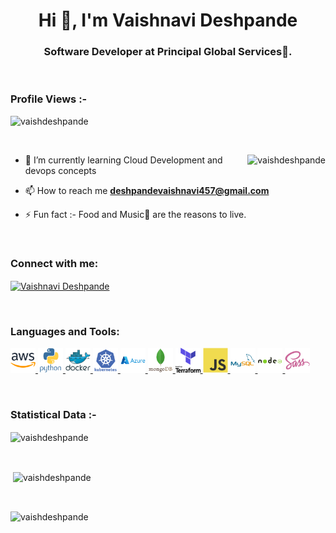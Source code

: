 <h1 align="center">Hi 👋, I'm Vaishnavi Deshpande</h1>
<h3 align="center">Software Developer at Principal Global Services🌟.</h3>

<br>

<p align="right"> <h3>Profile Views :-</h3> <img src="https://komarev.com/ghpvc/?username=vaishdeshpande&label=Profile%20views&color=0e75b6&style=flat"
    alt="vaishdeshpande" /> 
  </p>

<br>

<p><img align="right" src="https://github.com/Adam-pw/Adam-pw/blob/main/animation_500_kxa883sd.gif" alt="vaishdeshpande" /></p>


- 🌱 I’m currently learning Cloud Development and devops concepts

- 📫 How to reach me **deshpandevaishnavi457@gmail.com**

- ⚡ Fun fact :- Food and Music🎵 are the reasons to live.

<br>

<h3 align="left">Connect with me:</h3>
<p align="left">
  <a href="https://www.linkedin.com/in/deshpande-s-vaishnavi/" target="blank"><img align="center"
      src="https://raw.githubusercontent.com/rahuldkjain/github-profile-readme-generator/master/src/images/icons/Social/linked-in-alt.svg"
      alt="Vaishnavi Deshpande" height="30" width="40" /></a>
</p>

<br>

<h3 align="left">Languages and Tools:</h3>
<p align="left"> <a href="https://developer.android.com" target="_blank" rel="noreferrer"> <img
      src="https://raw.githubusercontent.com/devicons/devicon/master/icons/amazonwebservices/amazonwebservices-original-wordmark.svg"
      alt="android" width="40" height="40" /> </a> <a href="https://getbootstrap.com" target="_blank" rel="noreferrer">
    <img src="https://raw.githubusercontent.com/devicons/devicon/master/icons/python/python-original-wordmark.svg"
      alt="bootstrap" width="40" height="40" /> </a> <a href="https://www.cprogramming.com/" target="_blank" rel="noreferrer"> 
    <img src="https://raw.githubusercontent.com/devicons/devicon/master/icons/docker/docker-original-wordmark.svg"
      alt="c" width="40" height="40" /> </a> <a href="https://www.w3schools.com/cpp/" target="_blank" rel="noreferrer">
    <img src="https://raw.githubusercontent.com/devicons/devicon/master/icons/kubernetes/kubernetes-plain-wordmark.svg"
      alt="cplusplus" width="40" height="40" /> </a> <a href="https://www.w3schools.com/css/" target="_blank" rel="noreferrer"> 
    <img src="https://raw.githubusercontent.com/devicons/devicon/master/icons/azure/azure-original-wordmark.svg" alt="css3"
      width="40" height="40" /> </a> <a href="https://www.w3.org/html/" target="_blank" rel="noreferrer"> 
    <img src="https://raw.githubusercontent.com/devicons/devicon/master/icons/mongodb/mongodb-original-wordmark.svg" alt="illustrator" width="40"
      height="40" /> </a> <a href="https://www.java.com" target="_blank" rel="noreferrer"> 
    <img src="https://raw.githubusercontent.com/devicons/devicon/master/icons/terraform/terraform-original-wordmark.svg" alt="java" width="40"
      height="40" /> </a> <a href="https://developer.mozilla.org/en-US/docs/Web/JavaScript" target="_blank"
    rel="noreferrer"> 
    <img src="https://raw.githubusercontent.com/devicons/devicon/master/icons/javascript/javascript-original.svg"
      alt="javascript" width="40" height="40" /> </a> <a href="https://kotlinlang.org" target="_blank" rel="noreferrer">
    <img src="https://raw.githubusercontent.com/devicons/devicon/master/icons/mysql/mysql-original-wordmark.svg"
      alt="mysql" width="40" height="40" /> </a> </a> <a href="https://nodejs.org" target="_blank" rel="noreferrer"> 
    <img
      src="https://raw.githubusercontent.com/devicons/devicon/master/icons/nodejs/nodejs-original-wordmark.svg"
      alt="nodejs" width="40" height="40" /> </a> <a href="https://pandas.pydata.org/" target="_blank" rel="noreferrer">
    <img
      src="https://raw.githubusercontent.com/devicons/devicon/master/icons/sass/sass-original.svg" alt="sass" width="40"
      height="40" /> </a> </p>

<br>

<h3>Statistical Data :-</h3>
<p><img align="center"
    src="https://github-readme-stats.vercel.app/api/top-langs?username=vaishdeshpande&show_icons=true&locale=en&bg_color=0d1117&text_color=ffffff&layout=compact"
    alt="vaishdeshpande" 
    bg_color=#808080/></p>

<br>

<p>&nbsp;<img align="center" src="https://github-readme-stats.vercel.app/api?username=vaishdeshpande&show_icons=true&locale=en&bg_color=0d1117&text_color=ffffff&repo=convoychat"
    alt="vaishdeshpande" /></p>

<br>

<p><img align="center" src="https://github-readme-streak-stats.herokuapp.com/?user=vaishdeshpande&theme=dark&background=0d1117&date_format=M%20j%5B%2C%20Y%5D" alt="vaishdeshpande" /></p>
      



